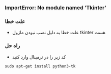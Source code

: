 ### ImportError: No module named 'Tkinter'

### علت خطا 

* علت خطا به دلیل نصب نبودن ماژول tkinter هست

### راه حل

* کد زیر را در ترمینال وارد کنید

```push
sudo apt-get install python3-tk 
```
